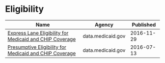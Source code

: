 # Eligibility

Name | Agency | Published
---- | ---- | ---------
[Express Lane Eligibility for Medicaid and CHIP Coverage](../datasets/8vcd-dnq9.md) | data.medicaid.gov | 2016-11-29
[Presumptive Eligibility for Medicaid and CHIP Coverage](../datasets/xjuw-wgmy.md) | data.medicaid.gov | 2016-07-13

